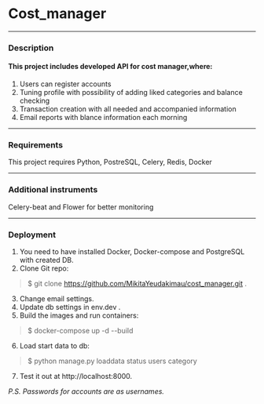# Cost_manager
___
### Description
#### This project includes developed API for cost manager,where:
1) Users can register accounts
2) Tuning profile with possibility of adding liked categories and balance checking
3) Transaction creation with all needed and accompanied information
4) Email reports with blance information each morning
___

### Requirements

This project requires Python, PostreSQL, Celery, Redis, Docker
___
### Additional instruments

Celery-beat and Flower for better monitoring
___
### Deployment

1) You need to have installed Docker, Docker-compose and PostgreSQL with created DB.
2) Clone Git repo:
> $ git clone https://github.com/MikitaYeudakimau/cost_manager.git .
3) Change email settings.
4) Update db settings in env.dev .
5) Build the images and run containers:
> $ docker-compose up -d --build
6) Load start data to db:
> $ python manage.py loaddata status users category
7) Test it out at http://localhost:8000.

*P.S. Passwords for accounts are as usernames.*